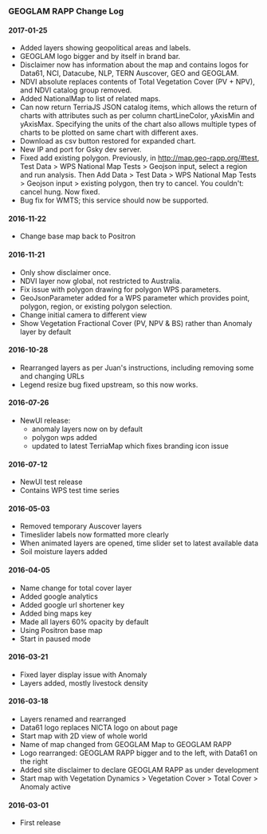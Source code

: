 ### GEOGLAM RAPP Change Log

#### 2017-01-25

* Added layers showing geopolitical areas and labels.
* GEOGLAM logo bigger and by itself in brand bar.
* Disclaimer now has information about the map and contains logos for Data61, NCI, Datacube, NLP, TERN Auscover, GEO and GEOGLAM.
* NDVI absolute replaces contents of Total Vegetation Cover (PV + NPV), and NDVI catalog group removed.
* Added NationalMap to list of related maps.
* Can now return TerriaJS JSON catalog items, which allows the return of charts with attributes such as per column chartLineColor, yAxisMin and yAxisMax. Specifying the units of the chart also allows multiple types of charts to be plotted on same chart with different axes.
* Download as csv button restored for expanded chart.
* New IP and port for Gsky dev server.
* Fixed add existing polygon. Previously, in http://map.geo-rapp.org/#test, Test Data > WPS National Map Tests > Geojson input, select a region and run analysis. Then Add Data > Test Data > WPS National Map Tests > Geojson input > existing polygon, then try to cancel. You couldn't: cancel hung. Now fixed.
* Bug fix for WMTS; this service should now be supported.

#### 2016-11-22

* Change base map back to Positron

#### 2016-11-21

* Only show disclaimer once.
* NDVI layer now global, not restricted to Australia.
* Fix issue with polygon drawing for polygon WPS parameters.
* GeoJsonParameter added for a WPS parameter which provides point, polygon, region, or existing polygon selection.
* Change initial camera to different view
* Show Vegetation Fractional Cover (PV, NPV & BS) rather than Anomaly layer by default

#### 2016-10-28

* Rearranged layers as per Juan's instructions, including removing some and changing URLs
* Legend resize bug fixed upstream, so this now works.

#### 2016-07-26

* NewUI release:
    * anomaly layers now on by default
    * polygon wps added
    * updated to latest TerriaMap which fixes branding icon issue

#### 2016-07-12

* NewUI test release
* Contains WPS test time series

#### 2016-05-03

* Removed temporary Auscover layers
* Timeslider labels now formatted more clearly
* When animated layers are opened, time slider set to latest available data
* Soil moisture layers added

#### 2016-04-05

* Name change for total cover layer
* Added google analytics
* Added google url shortener key
* Added bing maps key
* Made all layers 60% opacity by default
* Using Positron base map
* Start in paused mode

#### 2016-03-21

* Fixed layer display issue with Anomaly
* Layers added, mostly livestock density

#### 2016-03-18

* Layers renamed and rearranged
* Data61 logo replaces NICTA logo on about page
* Start map with 2D view of whole world
* Name of map changed from GEOGLAM Map to GEOGLAM RAPP
* Logo rearranged: GEOGLAM RAPP bigger and to the left, with Data61 on the right
* Added site disclaimer to declare GEOGLAM RAPP as under development
* Start map with Vegetation Dynamics > Vegetation Cover > Total Cover > Anomaly active

#### 2016-03-01

* First release



